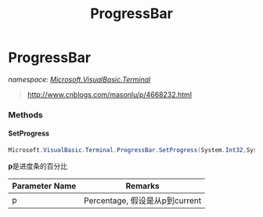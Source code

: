 ﻿---
title: ProgressBar
---

# ProgressBar
_namespace: [Microsoft.VisualBasic.Terminal](N-Microsoft.VisualBasic.Terminal.html)_



> 
>  http://www.cnblogs.com/masonlu/p/4668232.html
>  


### Methods

#### SetProgress
```csharp
Microsoft.VisualBasic.Terminal.ProgressBar.SetProgress(System.Int32,System.String)
```
**p**是进度条的百分比

|Parameter Name|Remarks|
|--------------|-------|
|p|Percentage, 假设是从p到current|



